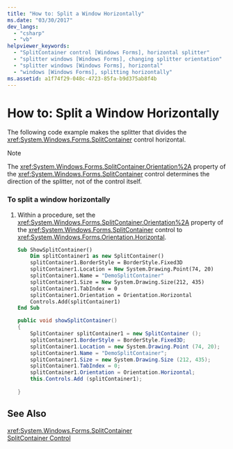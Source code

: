 ```yaml
---
title: "How to: Split a Window Horizontally"
ms.date: "03/30/2017"
dev_langs: 
  - "csharp"
  - "vb"
helpviewer_keywords: 
  - "SplitContainer control [Windows Forms], horizontal splitter"
  - "splitter windows [Windows Forms], changing splitter orientation"
  - "splitter windows [Windows Forms], horizontal"
  - "windows [Windows Forms], splitting horizontally"
ms.assetid: a1f74f29-048c-4723-85fa-b9d375ab8f4b
---
```

# How to: Split a Window Horizontally
The following code example makes the splitter that divides the <xref:System.Windows.Forms.SplitContainer> control horizontal.  
  
> [!NOTE]
>  The <xref:System.Windows.Forms.SplitContainer.Orientation%2A> property of the <xref:System.Windows.Forms.SplitContainer> control determines the direction of the splitter, not of the control itself.  
  
### To split a window horizontally  
  
1. Within a procedure, set the <xref:System.Windows.Forms.SplitContainer.Orientation%2A> property of the <xref:System.Windows.Forms.SplitContainer> control to <xref:System.Windows.Forms.Orientation.Horizontal>.  
  
   ```vb  
   Sub ShowSplitContainer()  
       Dim splitContainer1 as new SplitContainer()  
       splitContainer1.BorderStyle = BorderStyle.Fixed3D  
       splitContainer1.Location = New System.Drawing.Point(74, 20)  
       splitContainer1.Name = "DemoSplitContainer"  
       splitContainer1.Size = New System.Drawing.Size(212, 435)  
       splitContainer1.TabIndex = 0  
       splitContainer1.Orientation = Orientation.Horizontal  
       Controls.Add(splitContainer1)  
   End Sub  
   ```  
  
   ```csharp  
   public void showSplitContainer()  
   {  
       SplitContainer splitContainer1 = new SplitContainer ();  
       splitContainer1.BorderStyle = BorderStyle.Fixed3D;  
       splitContainer1.Location = new System.Drawing.Point (74, 20);  
       splitContainer1.Name = "DemoSplitContainer";  
       splitContainer1.Size = new System.Drawing.Size (212, 435);  
       splitContainer1.TabIndex = 0;  
       splitContainer1.Orientation = Orientation.Horizontal;  
       this.Controls.Add (splitContainer1);  
  
   }  
   ```  
  
## See Also  
 <xref:System.Windows.Forms.SplitContainer>  
 [SplitContainer Control](../../../../docs/framework/winforms/controls/splitcontainer-control-windows-forms.md)
